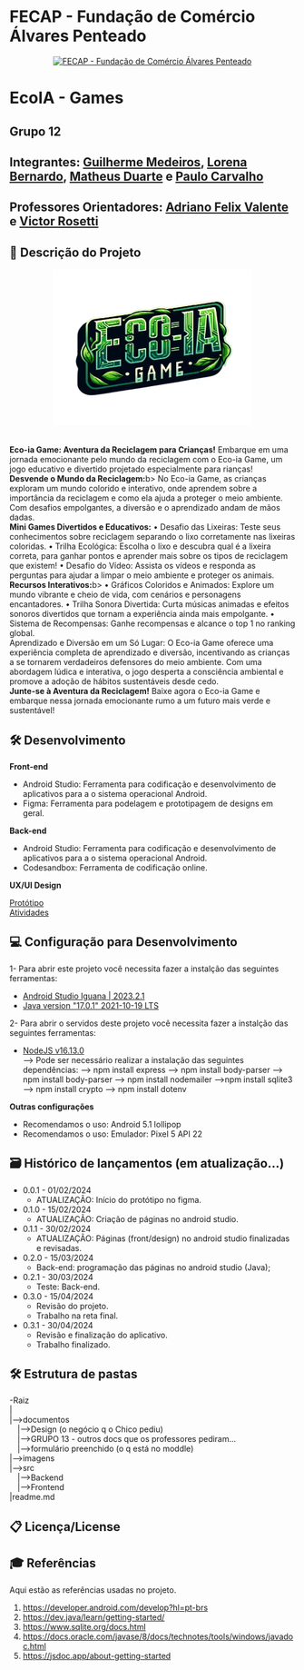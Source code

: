 # FECAP - Fundação de Comércio Álvares Penteado

<p align="center">
<a href= "https://www.fecap.br/"><img src="https://encrypted-tbn0.gstatic.com/images?q=tbn:ANd9GcRhZPrRa89Kma0ZZogxm0pi-tCn_TLKeHGVxywp-LXAFGR3B1DPouAJYHgKZGV0XTEf4AE&usqp=CAU" alt="FECAP - Fundação de Comércio Álvares Penteado" border="0"  width="275rem" height="255rem"></a>
</p>

# EcoIA - Games

## Grupo 12

## Integrantes: <a href="/">Guilherme Medeiros</a>, <a href="/">Lorena Bernardo</a>, <a href="/">Matheus Duarte</a> e <a href="/">Paulo Carvalho</a>

## Professores Orientadores: <a href="https://www.linkedin.com/in/adriano-valente-534576135/">Adriano Felix Valente</a> e <a href="https://github.com/VictorRosetti">Victor Rosetti</a>

## 💬 Descrição do Projeto
<p align="center">
<img src="https://github.com/2024-1-NADS3/Projeto12/blob/main/app/src/main/res/drawable/logotransparente.png?raw=true" alt="WWC" border="0"  width="350px" height="275px"></p>
<br>
<b>Eco-ia Game: Aventura da Reciclagem para Crianças!</b>
Embarque em uma jornada emocionante pelo mundo da reciclagem com o Eco-ia Game, um jogo educativo e divertido projetado especialmente para rianças!
<br>
<b>Desvende o Mundo da Reciclagem:</b>b>
No Eco-ia Game, as crianças exploram um mundo colorido e interativo, onde aprendem sobre a importância da reciclagem e como ela ajuda a proteger o meio ambiente. Com desafios empolgantes, a diversão e o aprendizado andam de mãos dadas.
<br>
<b>Mini Games Divertidos e Educativos:</b>
• Desafio das Lixeiras: Teste seus conhecimentos sobre reciclagem separando o lixo corretamente nas lixeiras coloridas.
• Trilha Ecológica: Escolha o lixo e descubra qual é a lixeira correta, para ganhar pontos e aprender mais sobre os tipos de reciclagem que existem!
• Desafio do Vídeo: Assista os vídeos e responda as perguntas para ajudar a limpar o meio ambiente e proteger os animais.
<b>Recursos Interativos:</b>b>
• Gráficos Coloridos e Animados: Explore um mundo vibrante e cheio de vida, com cenários e personagens encantadores.
• Trilha Sonora Divertida: Curta músicas animadas e efeitos sonoros divertidos que tornam a experiência ainda mais empolgante.
• Sistema de Recompensas: Ganhe recompensas e alcance o top 1 no ranking global.
<br>
<b></b>Aprendizado e Diversão em um Só Lugar:</b>
O Eco-ia Game oferece uma experiência completa de aprendizado e diversão, incentivando as crianças a se tornarem verdadeiros defensores do meio ambiente. Com uma abordagem lúdica e interativa, o jogo desperta a consciência ambiental e promove a adoção de hábitos sustentáveis desde cedo.
<br>
<b>Junte-se à Aventura da Reciclagem!</b>
Baixe agora o Eco-ia Game e embarque nessa jornada emocionante rumo a um futuro mais verde e sustentável!

## 🛠️ Desenvolvimento

<b>Front-end</b>

- Android Studio: Ferramenta para codificação e desenvolvimento de aplicativos para a o sistema operacional Android.
- Figma: Ferramenta para podelagem e prototipagem de designs em geral.

<b>Back-end</b>

- Android Studio: Ferramenta para codificação e desenvolvimento de aplicativos para a o sistema operacional Android.
- Codesandbox: Ferramenta de codificação online.

<b>UX/UI Design</b>

<a href="https://www.figma.com/file/VpLBbIkSAuBErivsno4sY3?node-id=0:1&locale=en&type=design">Protótipo</a>
<br>
<a href="https://github.com/2024-1-NADS3/Projeto12/tree/main">Atividades</a>
<br>

## 💻 Configuração para Desenvolvimento

1- Para abrir este projeto você necessita fazer a instalção das seguintes ferramentas:

- <a href="https://developer.android.com/studio?gad_source=1&gclid=Cj0KCQjw2uiwBhCXARIsACMvIU1GVQCo_wPJf2YdcSfEj22uxcBZSt8uQJVw6qJXkUsINjMRQcwj_ScaAsvwEALw_wcB&gclsrc=aw.ds&hl=pt-br">Android Studio Iguana | 2023.2.1</a><br> 
- <a href="https://www.oracle.com/java/technologies/javase/jdk17-archive-downloads.html">Java version "17.0.1" 2021-10-19 LTS</a><br>

2- Para abrir o servidos deste projeto você necessita fazer a instalção das seguintes ferramentas:
- <a href="https://www.oracle.com/java/technologies/javase/jdk17-archive-downloads.html">NodeJS v16.13.0</a><br>
--> Pode ser necessário realizar a instalação das seguintes dependências:
  --> npm install express
  --> npm install body-parser
  --> npm install body-parser
  --> npm install nodemailer
  -->npm install sqlite3
  --> npm install crypto
  --> npm install dotenv

<b>Outras configurações</b>

- Recomendamos o uso: Android 5.1 lollipop
- Recomendamos o uso: Emulador: Pixel 5 API 22

## 🗃 Histórico de lançamentos (em atualização...)

- 0.0.1 - 01/02/2024
  - ATUALIZAÇÃO: Início do protótipo no figma.
- 0.1.0 - 15/02/2024
  - ATUALIZAÇÃO: Criação de páginas no android studio.
- 0.1.1 - 30/02/2024
  - ATUALIZAÇÃO: Páginas (front/design) no android studio finalizadas e revisadas.
- 0.2.0 - 15/03/2024
  - Back-end: programação das páginas no android studio (Java);
- 0.2.1 - 30/03/2024
  - Teste: Back-end.
- 0.3.0 - 15/04/2024
  - Revisão do projeto.
  - Trabalho na reta final.
- 0.3.1 - 30/04/2024
  - Revisão e finalização do aplicativo.
  - Trabalho finalizado.

## 🛠 Estrutura de pastas

-Raiz<br>
|<br>
|-->documentos<br>
&emsp;|-->Design (o negócio q o Chico pediu)<br>
&emsp;|-->GRUPO 13 - outros docs que os professores pediram...<br>
&emsp;|-->formulário preenchido (o q está no moddle)<br>
|-->imagens<br>
|-->src<br>
&emsp;|-->Backend<br>
&emsp;|-->Frontend<br>
|readme.md<br>

## 📋 Licença/License

## 🎓 Referências

Aqui estão as referências usadas no projeto.

1. <https://developer.android.com/develop?hl=pt-brs>
2. <https://dev.java/learn/getting-started/>
3. <https://www.sqlite.org/docs.html>
4. <https://docs.oracle.com/javase/8/docs/technotes/tools/windows/javadoc.html>
5. <https://jsdoc.app/about-getting-started>
